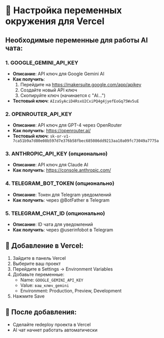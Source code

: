 # 🔑 Настройка переменных окружения для Vercel

## Необходимые переменные для работы AI чата:

### 1. GOOGLE_GEMINI_API_KEY
- **Описание**: API ключ для Google Gemini AI
- **Как получить**: 
  1. Перейдите на https://makersuite.google.com/app/apikey
  2. Создайте новый API ключ
  3. Скопируйте ключ (начинается с "AI...")
- **Тестовый ключ**: `AIzaSyAciD4RsxU2CxiPQ4g4jyefEoGq75Wv5uE`

### 2. OPENROUTER_API_KEY
- **Описание**: API ключ для GPT-4 через OpenRouter
- **Как получить**: https://openrouter.ai/
- **Тестовый ключ**: `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`

### 3. ANTHROPIC_API_KEY (опционально)
- **Описание**: API ключ для Claude AI
- **Как получить**: https://console.anthropic.com/

### 4. TELEGRAM_BOT_TOKEN (опционально)
- **Описание**: Токен для Telegram уведомлений
- **Как получить**: через @BotFather в Telegram

### 5. TELEGRAM_CHAT_ID (опционально)
- **Описание**: ID чата для уведомлений
- **Как получить**: через @userinfobot в Telegram

## 📝 Добавление в Vercel:

1. Зайдите в панель Vercel
2. Выберите ваш проект
3. Перейдите в Settings → Environment Variables
4. Добавьте переменные:
   - Name: `GOOGLE_GEMINI_API_KEY`
   - Value: `ваш_ключ_gemini`
   - Environment: Production, Preview, Development
5. Нажмите Save

## 🚀 После добавления:
- Сделайте redeploy проекта в Vercel
- AI чат начнет работать автоматически
